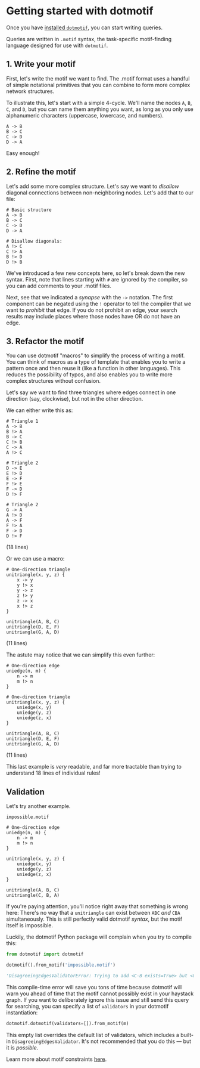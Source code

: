 # Getting started with dotmotif

Once you have [installed `dotmotif`](installation.md), you can start writing queries.

Queries are written in `.motif` syntax, the task-specific motif-finding language designed for use with `dotmotif`.


## 1. Write your motif

First, let's write the motif we want to find. The .motif format uses a handful of simple notational primitives that you can combine to form more complex network structures.

To illustrate this, let's start with a simple 4-cycle. We'll name the nodes `A`, `B`, `C`, and `D`, but you can name them anything you want, as long as you only use alphanumeric characters (uppercase, lowercase, and numbers).

```
A -> B
B -> C
C -> D
D -> A
```

Easy enough!

## 2. Refine the motif

Let's add some more complex structure. Let's say we want to _disallow_ diagonal connections between non-neighboring nodes. Let's add that to our file:

```
# Basic structure
A -> B
B -> C
C -> D
D -> A

# Disallow diagonals:
A !> C
C !> A
B !> D
D !> B
```

We've introduced a few new concepts here, so let's break down the new syntax. First, note that lines starting with `#` are ignored by the compiler, so you can add comments to your .motif files.

Next, see that we indicated a _synapse_ with the `->` notation. The first component can be negated using the `!` operator to tell the compiler that we want to _prohibit_ that edge. If you do not prohibit an edge, your search results may include places where those nodes have OR do not have an edge.

## 3. Refactor the motif

You can use dotmotif "macros" to simplify the process of writing a motif. You can think of macros as a type of template that enables you to write a pattern once and then reuse it (like a function in other languages). This reduces the possibility of typos, and also enables you to write more complex structures without confusion.

Let's say we want to find three triangles where edges connect in one direction (say, clockwise), but not in the other direction.

We can either write this as:

```
# Triangle 1
A -> B
B !> A
B -> C
C !> B
C -> A
A !> C

# Triangle 2
D -> E
E !> D
E -> F
F !> E
F -> D
D !> F

# Triangle 2
G -> A
A !> D
A -> F
F !> A
F -> D
D !> F
```

(18 lines)

Or we can use a macro:

```
# One-direction triangle
unitriangle(x, y, z) {
    x -> y
    y !> x
    y -> z
    z !> y
    z -> x
    x !> z
}

unitriangle(A, B, C)
unitriangle(D, E, F)
unitriangle(G, A, D)
```

(11 lines)

The astute may notice that we can simplify this even further:

```
# One-direction edge
uniedge(n, m) {
    n -> m
    m !> n
}

# One-direction triangle
unitriangle(x, y, z) {
    uniedge(x, y)
    uniedge(y, z)
    uniedge(z, x)
}

unitriangle(A, B, C)
unitriangle(D, E, F)
unitriangle(G, A, D)
```

(11 lines)

This last example is _very_ readable, and far more tractable than trying to understand 18 lines of individual rules!

## Validation

Let's try another example.

`impossible.motif`
```
# One-direction edge
uniedge(n, m) {
    n -> m
    m !> n
}

unitriangle(x, y, z) {
    uniedge(x, y)
    uniedge(y, z)
    uniedge(z, x)
}

unitriangle(A, B, C)
unitriangle(C, B, A)
```

If you're paying attention, you'll notice right away that something is wrong here: There's no way that a `unitriangle` can exist between `ABC` _and_ `CBA` simultaneously. This is still perfectly valid dotmotif _syntax_, but the motif itself is impossible.

Luckily, the dotmotif Python package will complain when you try to compile this:

```python
from dotmotif import dotmotif

dotmotif().from_motif('impossible.motif')
```

```python
'DisagreeingEdgesValidatorError: Trying to add <C-B exists=True> but <C-B exists=False> already in motif.'
```

This compile-time error will save you tons of time because dotmotif will warn you ahead of time that the motif cannot possibly exist in your haystack graph. If you want to deliberately ignore this issue and still send this query for searching, you can specify a list of `validators` in your dotmotif instantiation:

```python
dotmotif.dotmotif(validators=[]).from_motif(m)
```

This empty list overrides the default list of validators, which includes a built-in `DisagreeingEdgesValidator`. It's not recommended that you do this — but it is _possible_.

Learn more about motif constraints [here](attributes.md).
